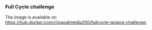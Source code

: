 ### Full Cycle challenge

The image is available on https://hub.docker.com/r/joaoalmeida200/fullcycle-golang-challenge.
